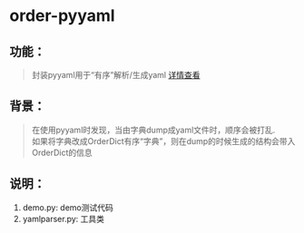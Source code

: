 # order-pyyaml
## 功能：  
> 封装pyyaml用于“有序”解析/生成yaml  [详情查看](https://www.cnblogs.com/langshiquan/p/9569898.html)

## 背景：  
> 在使用pyyaml时发现，当由字典dump成yaml文件时，顺序会被打乱.  
> 如果将字典改成OrderDict有序“字典”，则在dump的时候生成的结构会带入OrderDict的信息  

## 说明：
1. demo.py: demo测试代码
2. yamlparser.py: 工具类  
